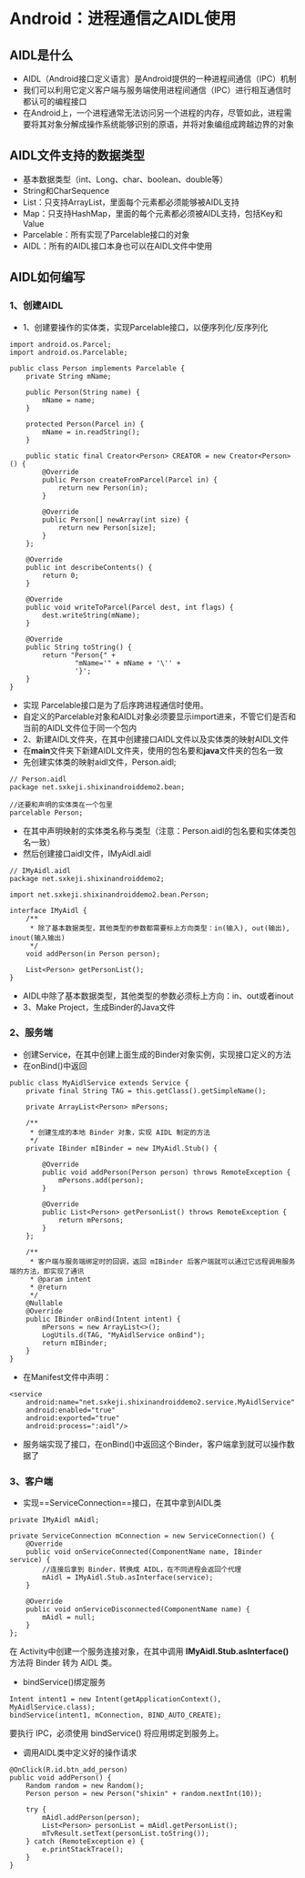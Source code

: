# Android：进程通信之AIDL使用

## AIDL是什么

- AIDL（Android接口定义语言）是Android提供的一种进程间通信（IPC）机制
- 我们可以利用它定义客户端与服务端使用进程间通信（IPC）进行相互通信时都认可的编程接口
- 在Android上，一个进程通常无法访问另一个进程的内存，尽管如此，进程需要将其对象分解成操作系统能够识别的原语，并将对象编组成跨越边界的对象

## AIDL文件支持的数据类型

- 基本数据类型（int、Long、char、boolean、double等）
- String和CharSequence
- List：只支持ArrayList，里面每个元素都必须能够被AIDL支持
- Map：只支持HashMap，里面的每个元素都必须被AIDL支持，包括Key和Value
- Parcelable：所有实现了Parcelable接口的对象
- AIDL：所有的AIDL接口本身也可以在AIDL文件中使用

## AIDL如何编写

### 1、创建AIDL

- 1、创建要操作的实体类，实现Parcelable接口，以便序列化/反序列化
```
import android.os.Parcel;
import android.os.Parcelable;

public class Person implements Parcelable {
    private String mName;

    public Person(String name) {
        mName = name;
    }

    protected Person(Parcel in) {
        mName = in.readString();
    }

    public static final Creator<Person> CREATOR = new Creator<Person>() {
        @Override
        public Person createFromParcel(Parcel in) {
            return new Person(in);
        }

        @Override
        public Person[] newArray(int size) {
            return new Person[size];
        }
    };

    @Override
    public int describeContents() {
        return 0;
    }

    @Override
    public void writeToParcel(Parcel dest, int flags) {
        dest.writeString(mName);
    }

    @Override
    public String toString() {
        return "Person{" +
                "mName='" + mName + '\'' +
                '}';
    }
}
```
- 实现 Parcelable接口是为了后序跨进程通信时使用。
- 自定义的Parcelable对象和AIDL对象必须要显示import进来，不管它们是否和当前的AIDL文件位于同一个包内
- 2、新建AIDL文件夹，在其中创建接口AIDL文件以及实体类的映射AIDL文件
- 在**main**文件夹下新建AIDL文件夹，使用的包名要和**java**文件夹的包名一致
- 先创建实体类的映射aidl文件，Person.aidl;
```
// Person.aidl
package net.sxkeji.shixinandroiddemo2.bean;

//还要和声明的实体类在一个包里
parcelable Person;
```
- 在其中声明映射的实体类名称与类型（注意：Person.aidl的包名要和实体类包名一致）
- 然后创建接口aidl文件，IMyAidl.aidl
```
// IMyAidl.aidl
package net.sxkeji.shixinandroiddemo2;

import net.sxkeji.shixinandroiddemo2.bean.Person;

interface IMyAidl {
    /**
     * 除了基本数据类型，其他类型的参数都需要标上方向类型：in(输入), out(输出), inout(输入输出)
     */
    void addPerson(in Person person);

    List<Person> getPersonList();
}
```
- AIDL中除了基本数据类型，其他类型的参数必须标上方向：in、out或者inout
- 3、Make Project，生成Binder的Java文件

### 2、服务端

- 创建Service，在其中创建上面生成的Binder对象实例，实现接口定义的方法
- 在onBind()中返回
```
public class MyAidlService extends Service {
    private final String TAG = this.getClass().getSimpleName();

    private ArrayList<Person> mPersons;

    /**
     * 创建生成的本地 Binder 对象，实现 AIDL 制定的方法
     */
    private IBinder mIBinder = new IMyAidl.Stub() {

        @Override
        public void addPerson(Person person) throws RemoteException {
            mPersons.add(person);
        }

        @Override
        public List<Person> getPersonList() throws RemoteException {
            return mPersons;
        }
    };

    /**
     * 客户端与服务端绑定时的回调，返回 mIBinder 后客户端就可以通过它远程调用服务端的方法，即实现了通讯
     * @param intent
     * @return
     */
    @Nullable
    @Override
    public IBinder onBind(Intent intent) {
        mPersons = new ArrayList<>();
        LogUtils.d(TAG, "MyAidlService onBind");
        return mIBinder;
    }
}
```
- 在Manifest文件中声明：
```
<service
    android:name="net.sxkeji.shixinandroiddemo2.service.MyAidlService"
    android:enabled="true"
    android:exported="true"
    android:process=":aidl"/>
```
- 服务端实现了接口，在onBind()中返回这个Binder，客户端拿到就可以操作数据了

### 3、客户端

- 实现==ServiceConnection==接口，在其中拿到AIDL类
```
private IMyAidl mAidl;

private ServiceConnection mConnection = new ServiceConnection() {
    @Override
    public void onServiceConnected(ComponentName name, IBinder service) {
        //连接后拿到 Binder，转换成 AIDL，在不同进程会返回个代理
        mAidl = IMyAidl.Stub.asInterface(service);
    }

    @Override
    public void onServiceDisconnected(ComponentName name) {
        mAidl = null;
    }
};
```
在 Activity中创建一个服务连接对象，在其中调用 **IMyAidl.Stub.asInterface()** 方法将 Binder 转为 AIDL 类。


- bindService()绑定服务
```
Intent intent1 = new Intent(getApplicationContext(), MyAidlService.class);
bindService(intent1, mConnection, BIND_AUTO_CREATE);
```
要执行 IPC，必须使用 bindService() 将应用绑定到服务上。
- 调用AIDL类中定义好的操作请求
```
@OnClick(R.id.btn_add_person)
public void addPerson() {
    Random random = new Random();
    Person person = new Person("shixin" + random.nextInt(10));

    try {
        mAidl.addPerson(person);
        List<Person> personList = mAidl.getPersonList();
        mTvResult.setText(personList.toString());
    } catch (RemoteException e) {
        e.printStackTrace();
    }
}
```




